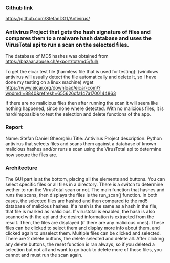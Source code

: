 ### Github link
https://github.com/StefanDG1/Antivirus/


### Antivirus Project that gets the hash signature of files and compares them to a malware hash database and uses the VirusTotal api to run a scan on the selected files.

The database of MD5 hashes was obtained from https://bazaar.abuse.ch/export/txt/md5/full/

To get the eicar test file (harmless file that is used for testing):
(windows antivirus will usually detect the file automatically and delete it, so I have done my testing on a linux machine)
wget https://www.eicar.org/download/eicar-com/?wpdmdl=8840&refresh=655626dfa147a1700144863

If there are no malicious files then after running the scan it will seem like nothing happened, since none where detected. With no malicious files, it is hard/impossible to test the selection and delete functions of the app.

### Report
Name: Stefan Daniel Gheorghiu
Title: Antivirus
Project description: Python antivirus that selects files and scans them against a database of known malicious hashes and/or runs a scan using the VirusTotal api to determine how secure the files are.

### Architecture
The GUI part is at the bottom, placing all the elements and buttons.
You can select specific files or all files in a directory.
There is a switch to determine wether to run the VirusTotal scan or not.
The main function that hashes and runs the scans, then displays the files is the run_scan() function.
In both cases, the selected files are hashed and then compared to the md5 database of malicious hashes. If a hash is the same as a hash in the file, that file is marked as malicious.
If virustotal is enabled, the hash is also scanned with the api and the desired information is extracted from the result.
Then, the files are displayed (if there are any malicious ones).
These files can be clicked to select them and display more info about them, and clicked again to unselect them. Multiple files can be clicked and selected. There are 2 delete buttons, the delete selected and delete all. After clicking any delete buttons, the reset function is ran always, so if you deleted a selection but not all and want to go back to delete more of those files, you cannot and must run the scan again.
